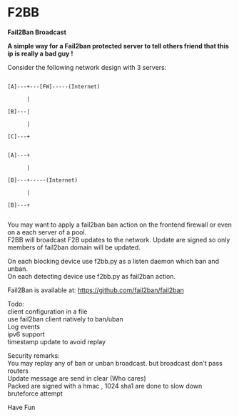 F2BB
====

<b>Fail2Ban Broadcast</b><br>

<b>A simple way for a Fail2ban protected server to tell others friend that this ip is really a bad guy !<br></b>

Consider the following network design with 3 servers:<br>

<code>
[A]---+---[FW]-----(Internet)<br>
      |<br>
[B]---|<br>    
      |<br>
[C]---+<br>
</code>

<code>
[A]---+<br>
      |<br>
[B]---+-----(Internet)<br>            
      |<br>
[B]---+<br>            
</code>

You may want to apply a fail2ban ban action on the frontend firewall or even on a each server of a pool.<br>
F2BB will broadcast F2B updates to the network. Update are signed so only members of fail2ban domain will be updated.<br>

On each blocking device use f2bb.py as a listen daemon which ban and unban.<br>
On each detecting device use f2bb.py as fail2ban action.<br>

Fail2Ban is available at: https://github.com/fail2ban/fail2ban<br>

Todo:<br>
client configuration in a file<br>
use fail2ban client natively to ban/uban<br>
Log events<br>
ipv6 support<br>
timestamp update to avoid replay<br>


Security remarks:<br> 
You may replay any of ban or unban broadcast. but broadcast don't pass routers<br>
Update message are send in clear (Who cares)<br>
Packed are signed with a hmac , 1024 sha1 are done to slow down bruteforce attempt<br>

Have Fun

